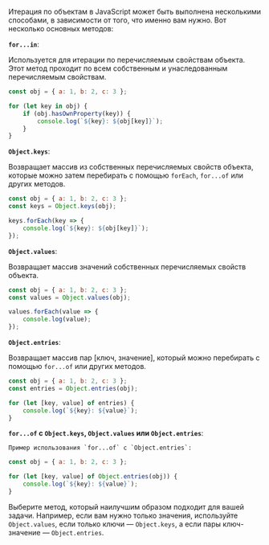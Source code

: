 ﻿Итерация по объектам в JavaScript может быть выполнена несколькими способами, в зависимости от того, что именно вам нужно. Вот несколько основных методов:

**`for...in`**:

Используется для итерации по перечисляемым свойствам объекта. Этот метод проходит по всем собственным и унаследованным перечисляемым свойствам.

```js
const obj = { a: 1, b: 2, c: 3 };

for (let key in obj) {
    if (obj.hasOwnProperty(key)) {
        console.log(`${key}: ${obj[key]}`);
    }
}
```

**`Object.keys`**:

Возвращает массив из собственных перечисляемых свойств объекта, которые можно затем перебирать с помощью `forEach`, `for...of` или других методов.

```js
const obj = { a: 1, b: 2, c: 3 };
const keys = Object.keys(obj);

keys.forEach(key => {
    console.log(`${key}: ${obj[key]}`);
});
```

**`Object.values`**:

Возвращает массив значений собственных перечисляемых свойств объекта.

```js
const obj = { a: 1, b: 2, c: 3 };
const values = Object.values(obj);

values.forEach(value => {
    console.log(value);
});
```

**`Object.entries`**:

Возвращает массив пар [ключ, значение], который можно перебирать с помощью `for...of` или других методов.

```js
const obj = { a: 1, b: 2, c: 3 };
const entries = Object.entries(obj);

for (let [key, value] of entries) {
    console.log(`${key}: ${value}`);
}
```

**`for...of` с `Object.keys`, `Object.values` или `Object.entries`**:

    Пример использования `for...of` с `Object.entries`:

```js
const obj = { a: 1, b: 2, c: 3 };

for (let [key, value] of Object.entries(obj)) {
    console.log(`${key}: ${value}`);
}
```

Выберите метод, который наилучшим образом подходит для вашей задачи. Например, если вам нужно только значения, используйте `Object.values`, если только ключи — `Object.keys`, а если пары ключ-значение — `Object.entries`.
